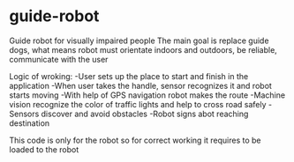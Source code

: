 # guide-robot
Guide robot for visually impaired people
The main goal is replace guide dogs, what means robot must orientate indoors and outdoors, be reliable, communicate with the user

Logic of wroking:
-User sets up the place to start and finish in the application
-When user takes the handle, sensor recognizes it and robot starts moving
-With help of GPS navigation robot makes the route
-Machine vision recognize the color of traffic lights and help to cross road safely
-Sensors discover and avoid obstacles
-Robot signs abot reaching destination

This code is only for the robot so for correct working it requires to be loaded to the robot

